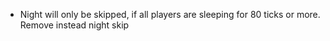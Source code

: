 - Night will only be skipped, if all players are sleeping for 80 ticks or more. Remove instead night skip